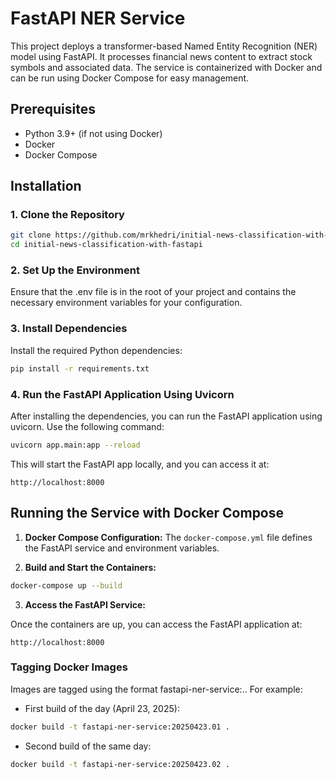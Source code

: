 # FastAPI NER Service

This project deploys a transformer-based Named Entity Recognition (NER) model using FastAPI. It processes financial news content to extract stock symbols and associated data. The service is containerized with Docker and can be run using Docker Compose for easy management.

## Prerequisites

- Python 3.9+ (if not using Docker)
- Docker
- Docker Compose

## Installation

### 1. Clone the Repository

```bash
git clone https://github.com/mrkhedri/initial-news-classification-with-fastapi.git
cd initial-news-classification-with-fastapi
```

### 2. Set Up the Environment
Ensure that the .env file is in the root of your project and contains the necessary environment variables for your configuration.

### 3. Install Dependencies
Install the required Python dependencies:

```bash
pip install -r requirements.txt
```

### 4. Run the FastAPI Application Using Uvicorn
After installing the dependencies, you can run the FastAPI application using uvicorn. Use the following command:

```bash
uvicorn app.main:app --reload
```
This will start the FastAPI app locally, and you can access it at:

```arduino
http://localhost:8000
```


## Running the Service with Docker Compose
1. **Docker Compose Configuration:** The `docker-compose.yml` file defines the FastAPI service and environment variables.

2. **Build and Start the Containers:**

```bash
docker-compose up --build
```

3. **Access the FastAPI Service:**

Once the containers are up, you can access the FastAPI application at:

```arduino
http://localhost:8000
```

### Tagging Docker Images
Images are tagged using the format fastapi-ner-service:<DateKey>.<version>. For example:

- First build of the day (April 23, 2025):

```bash
docker build -t fastapi-ner-service:20250423.01 .
```

- Second build of the same day:

```bash
docker build -t fastapi-ner-service:20250423.02 .
```

